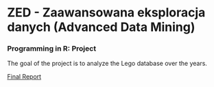 # ZED - Zaawansowana eksploracja danych (Advanced Data Mining)
### Programming in R: Project

The goal of the project is to analyze the Lego database over the years.

[Final Report](https://tobias2705.github.io/ZED-Website/)

